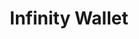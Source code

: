 ---
title: Infinity Wallet
category:
  - Infrastructure
ApprovedOn: Q1 2024
externalUrl: "#"
type: Grant 
grantType: Project
---